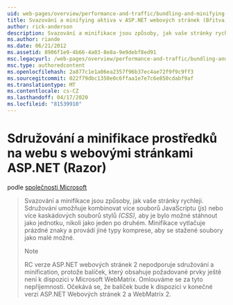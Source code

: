 ```yaml
---
uid: web-pages/overview/performance-and-traffic/bundling-and-minifying-assets-in-an-aspnet-web-pages-razor-site
title: Svazování a minifying aktiva v ASP.NET webových stránek (Břitva) stránek | Dokumenty společnosti Microsoft
author: rick-anderson
description: Svazování a minifikace jsou způsoby, jak vaše stránky rychleji. Sdružování umožňuje kombinovat více souborů JavaScript ( .js ) nebo více kaskádových stylů (...
ms.author: riande
ms.date: 06/21/2012
ms.assetid: 8906f1e9-4b66-4a03-8e8a-9e9debf8ed91
msc.legacyurl: /web-pages/overview/performance-and-traffic/bundling-and-minifying-assets-in-an-aspnet-web-pages-razor-site
msc.type: authoredcontent
ms.openlocfilehash: 2a877c1e1a06ea2357f96b37ec4ae72f9f9c9ff3
ms.sourcegitcommit: 022f79dbc1350e0c6ffaa1e7e7c6e850cdabf9af
ms.translationtype: MT
ms.contentlocale: cs-CZ
ms.lasthandoff: 04/17/2020
ms.locfileid: "81539910"
---
```

# <a name="bundling-and-minifying-assets-in-an-aspnet-web-pages-razor-site"></a>Sdružování a minifikace prostředků na webu s webovými stránkami ASP.NET (Razor)

podle [společnosti Microsoft](https://github.com/microsoft)

> Svazování a minifikace jsou způsoby, jak vaše stránky rychleji. Sdružování umožňuje kombinovat více souborů JavaScriptu (*js*) nebo více kaskádových souborů stylů *(CSS),* aby je bylo možné stáhnout jako jednotku, nikoli jako jeden po druhém. Minifikace vytlačuje prázdné znaky a provádí jiné typy komprese, aby se stažené soubory jako malé možné.
> 
> > [!NOTE]
> > RC verze ASP.NET webových stránek 2 nepodporuje sdružování a minification, protože balíček, který obsahuje požadované prvky ještě není k dispozici v Microsoft WebMatrix. Omlouváme se za tyto nepříjemnosti. Očekává se, že balíček bude k dispozici v konečné verzi ASP.NET Webových stránek 2 a WebMatrix 2.
